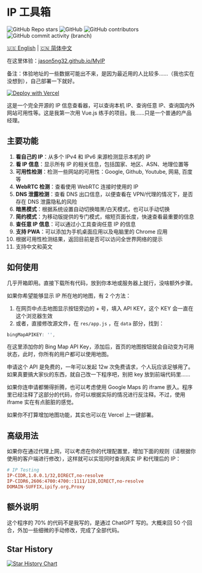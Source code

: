 # IP 工具箱

![GitHub Repo stars](https://img.shields.io/github/stars/jason5ng32/MyIP)
![GitHub](https://img.shields.io/github/license/jason5ng32/MyIP)
![GitHub contributors](https://img.shields.io/github/contributors/jason5ng32/MyIP)
![GitHub commit activity (branch)](https://img.shields.io/github/commit-activity/m/jason5ng32/MyIP)

[🇺🇸 English](README.md) | [🇨🇳 简体中文](README_CN.md)

在这里体验：[jason5ng32.github.io/MyIP](https://jason5ng32.github.io/MyIP/)

备注：体验地址的一些数据可能出不来，是因为最近用的人比较多……（我也实在没想到），自己部署一下就好。

[![Deploy with Vercel](https://vercel.com/button)](https://vercel.com/new/clone?repository-url=https%3A%2F%2Fgithub.com%2Fjason5ng32%2FMyIP&project-name=MyIP&repository-name=MyIP)

这是一个完全开源的 IP 信息查看器，可以查询本机 IP、查询任意 IP、查询国内外网站可用性等。这是我第一次用 Vue.js 练手的项目。我……只是一个普通的产品经理。

## 主要功能

1. **看自己的 IP**：从多个 IPv4 和 IPv6 来源检测显示本机的 IP
2. **看 IP 信息**：显示所有 IP 的相关信息，包括国家、地区、ASN、地理位置等
3. **可用性检测**：检测一些网站的可用性：Google, Github, Youtube, 网易, 百度等
4. **WebRTC 检测**：查看使用 WebRTC 连接时使用的 IP
5. **DNS 泄露检测**：查看 DNS 出口信息，以便查看在 VPN/代理的情况下，是否存在 DNS 泄露隐私的风险
6. **暗黑模式**：根据系统设置自动切换暗黑/白天模式，也可以手动切换
7. **简约模式**：为移动版提供的专门模式，缩短页面长度，快速查看最重要的信息
8. **查任意 IP 信息**：可以通过小工具查询任意 IP 的信息
9. **支持 PWA**：可以添加为手机桌面应用以及电脑里的 Chrome 应用
10. 根据可用性检测结果，返回目前是否可以访问全世界网络的提示
11. 支持中文和英文

## 如何使用

几乎开箱即用。直接下载所有代码，放到你本地或服务器上就行，没啥额外步骤。

如果你希望能够显示 IP 所在地的地图，有 2 个方法：

1. 在网页中点击地图显示按钮旁边的 + 号，填入 API KEY，这个 KEY 会一直在这个浏览器生效
2. 或者，直接修改源文件，在 `res/app.js` ，在 `data` 部分，找到：

```javascript
bingMapAPIKEY: '',
```

在这里添加你的 Bing Map API Key，添加后，首页的地图按钮就会自动变为可用状态，此时，你所有的用户都可以使用地图。

申请这个 API 是免费的，一年可以发起 12w 次免费请求，个人玩应该足够用了。如果真要搞大家伙的东西，就自己改一下程序吧，别把 key 放到前端代码里……

如果你连申请都懒得折腾，也可以考虑使用 Google Maps 的 iframe 嵌入。程序里已经注释了这部分的代码，你可以根据实际的情况进行反注释。不过，使用 iframe 实在有点脏脏的感觉。

如果你不打算增加地图功能，其实也可以在 Vercel 上一键部署。

## 高级用法

如果你在通过代理上网，可以考虑在你的代理配置里，增加下面的规则（请根据你使用的客户端进行修改），这样就可以实现同时查询真实 IP 和代理后的 IP：

```ini
# IP Testing
IP-CIDR,1.0.0.1/32,DIRECT,no-resolve
IP-CIDR6,2606:4700:4700::1111/128,DIRECT,no-resolve
DOMAIN-SUFFIX,ipify.org,Proxy
```

## 额外说明

这个程序的 70% 的代码不是我写的，是通过 ChatGPT 写的。大概来回 50 个回合，外加一些细微的手动修改，完成了全部代码。

## Star History

[![Star History Chart](https://api.star-history.com/svg?repos=jason5ng32/MyIP&type=Date)](https://star-history.com/#jason5ng32/MyIP&Date)
